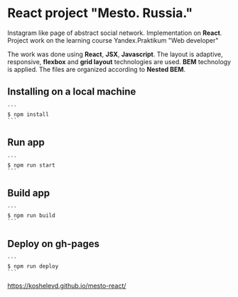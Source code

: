 # React project "Mesto. Russia."

Instagram like page of abstract social network. Implementation on **React**. 
Project work on the learning course Yandex.Praktikum "Web developer" 

The work was done using **React**, **JSX**, **Javascript**.
The layout is adaptive, responsive, **flexbox** and **grid layout** 
technologies are used.
**BEM** technology is applied. The files are organized according to **Nested 
BEM**. 

## Installing on a local machine 
    ```
    $ npm install
    ```
## Run app
    ```
    $ npm run start
    ```

## Build app
    ```
    $ npm run build
    ```

## Deploy on gh-pages
    ```
    $ npm run deploy
    ```

https://koshelevd.github.io/mesto-react/
